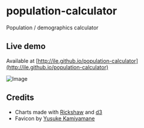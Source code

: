 population-calculator
=====================

Population / demographics calculator

## Live demo

Available at [http://ile.github.io/population-calculator](http://ile.github.io/population-calculator)

![Image](https://f.cloud.github.com/assets/433707/1111785/cc58f24a-19bd-11e3-9288-96173d5e8e87.png)

## Credits

- Charts made with [Rickshaw](https://github.com/shutterstock/rickshaw) and [d3](http://d3js.org/)
- Favicon by [Yusuke Kamiyamane](http://p.yusukekamiyamane.com/)

